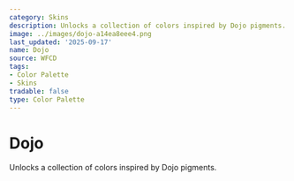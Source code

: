 ```yaml
---
category: Skins
description: Unlocks a collection of colors inspired by Dojo pigments.
image: ../images/dojo-a14ea8eee4.png
last_updated: '2025-09-17'
name: Dojo
source: WFCD
tags:
- Color Palette
- Skins
tradable: false
type: Color Palette
---
```


# Dojo

Unlocks a collection of colors inspired by Dojo pigments.

